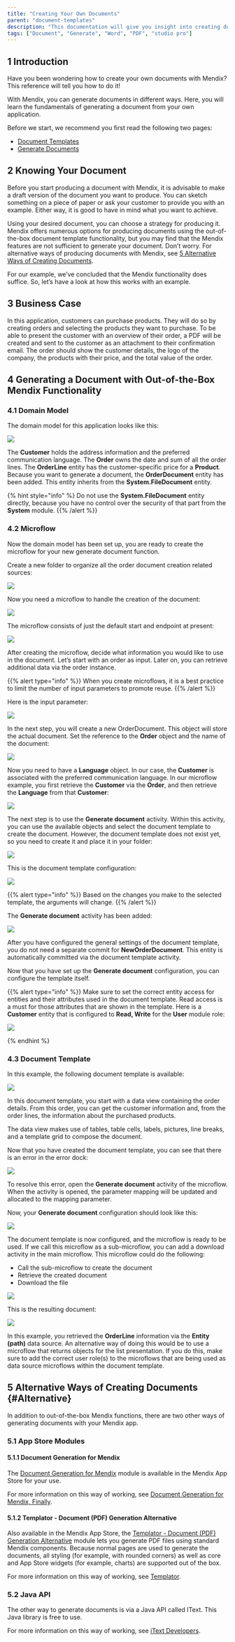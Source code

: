 ```yaml
---
title: "Creating Your Own Documents"
parent: "document-templates"
description: "This documentation will give you insight into creating documents with Mendix."
tags: ["Document", "Generate", "Word", "PDF", "studio pro"]
---
```


## 1 Introduction

Have you been wondering how to create your own documents with Mendix? This reference will tell you how to do it!

With Mendix, you can generate documents in different ways. Here, you will learn the fundamentals of generating a document from your own application.

Before we start, we recommend you first read the following two pages:

* [Document Templates](document-templates)
* [Generate Documents](generate-document)

## 2 Knowing Your Document

Before you start producing a document with Mendix, it is advisable to make a draft version of the document you want to produce. You can sketch something on a piece of paper or ask your customer to provide you with an example. Either way, it is good to have in mind what you want to achieve.

Using your desired document, you can choose a strategy for producing it. Mendix offers numerous options for producing documents using the out-of-the-box document template functionality, but you may find that the Mendix features are not sufficient to generate your document. Don’t worry. For alternative ways of producing documents with Mendix, see [5 Alternative Ways of Creating Documents](#Alternative).

For our example, we’ve concluded that the Mendix functionality does suffice. So, let’s have a look at how this works with an example.

## 3 Business Case

In this application, customers can purchase products. They will do so by creating orders and selecting the products they want to purchase. To be able to present the customer with an overview of their order, a PDF will be created and sent to the customer as an attachment to their confirmation email. The order should show the customer details, the logo of the company, the products with their price, and the total value of the order.

## 4 Generating a Document with Out-of-the-Box Mendix Functionality

### 4.1 Domain Model

The domain model for this application looks like this:

![](attachments/core/2018-02-28_16-37-25.png)

The **Customer** holds the address information and the preferred communication language. The **Order** owns the date and sum of all the order lines. The **OrderLine** entity has the customer-specific price for a **Product**. Because you want to generate a document, the **OrderDocument** entity has been added. This entity inherits from the **System.FileDocument** entity.

{% hint style="info" %}
Do not use the **System.FileDocument** entity directly, because you have no control over the security of that part from the **System** module.
{{% /alert %}}

### 4.2 Microflow

Now the domain model has been set up, you are ready to create the microflow for your new generate document function.

Create a new folder to organize all the order document creation related sources:

![](attachments/core/2018-02-28_17-02-05.png)

Now you need a microflow to handle the creation of the document:

![](attachments/core/2018-02-28_17-04-03.png)

The microflow consists of just the default start and endpoint at present:

![](attachments/core/2018-02-28_16-30-18.png)

After creating the microflow, decide what information you would like to use in the document. Let’s start with an order as input. Later on, you can retrieve additional data via the order instance.

{{% alert type="info" %}}
When you create microflows, it is a best practice to limit the number of input parameters to promote reuse.
{{% /alert %}}

Here is the input parameter:

![](attachments/core/2018-02-28_16-32-33.png)

In the next step, you will create a new OrderDocument. This object will store the actual document. Set the reference to the **Order** object and the name of the document:

![](attachments/core/2018-02-28_16-52-43.png)

Now you need to have a **Language** object. In our case, the **Customer** is associated with the preferred communication language. In our microflow example, you first retrieve the **Customer** via the **Order**, and then retrieve the **Language** from that **Customer**:

![](attachments/core/2018-02-28_16-58-54.png)

The next step is to use the **Generate document** activity. Within this activity, you can use the available objects and select the document template to create the document. However, the document template does not exist yet, so you need to create it and place it in your folder:

![](attachments/core/2018-02-28_17-06-53.png)

This is the document template configuration:

![](attachments/core/2018-03-01_13-03-55.png)

{{% alert type="info" %}}
Based on the changes you make to the selected template, the arguments will change.
{{% /alert %}}

The **Generate document** activity has been added:

![](attachments/core/2018-03-01_13-06-33.png)

After you have configured the general settings of the document template, you do not need a separate commit for **NewOrderDocument**. This entity is automatically committed via the document template activity.

Now that you have set up the **Generate document** configuration, you can configure the template itself.

{{% alert type="info" %}}
Make sure to set the correct entity access for entities and their attributes used in the document template. Read access is a must for those attributes that are shown in the template. Here is a **Customer** entity that is configured to **Read, Write** for the **User** module role:

![](attachments/core/2018-03-01_13-12-28.png)

{% endhint %}

### 4.3 Document Template

In this example, the following document template is available:

![](attachments/core/2018-03-01_14-05-07.png)

In this document template, you start with a data view containing the order details. From this order, you can get the customer information and, from the order lines, the information about the purchased products.

The data view makes use of tables, table cells, labels, pictures, line breaks, and a template grid to compose the document.

Now that you have created the document template, you can see that there is an error in the error dock:

![](attachments/core/2018-03-01_14-08-48.png)

To resolve this error, open the **Generate document** activity of the microflow. When the activity is opened, the parameter mapping will be updated and allocated to the mapping parameter.

Now, your **Generate document** configuration should look like this:

![](attachments/core/2018-03-01_14-12-03.png)

The document template is now configured, and the microflow is ready to be used. If we call this microflow as a sub-microflow, you can add a download activity in the main microflow. This microflow could do the following:

* Call the sub-microflow to create the document
* Retrieve the created document
* Download the file

![](attachments/core/2018-03-01_14-21-38.png)

This is the resulting document:

![](attachments/how-to-create-your-own-documents/15_Result.png)

In this example, you retrieved the **OrderLine** information via the **Entity (path)** data source. An alternative way of doing this would be to use a microflow that returns objects for the list presentation. If you do this, make sure to add the correct user role(s) to the microflows that are being used as data source microflows within the document template.

## 5 Alternative Ways of Creating Documents {#Alternative}

In addition to out-of-the-box Mendix functions, there are two other ways of generating documents with your Mendix app.

### 5.1 App Store Modules

#### 5.1.1 Document Generation for Mendix

The [Document Generation for Mendix](https://appstore.home.mendix.com/link/app/2026/) module is available in the Mendix App Store for your use. 

For more information on this way of working, see [Document Generation for Mendix, Finally](http://www.appronto.nl/over-appronto/blog/word-merging-for-mendix-finally).

#### 5.1.2 Templator - Document (PDF) Generation Alternative 

Also available in the Mendix App Store, the [Templator - Document (PDF) Generation Alternative](https://appstore.home.mendix.com/link/app/114043/) module lets you generate PDF files using standard Mendix components. Because normal pages are used to generate the documents, all styling (for example, with rounded corners) as well as core and App Store widgets (for example, charts) are supported out of the box.

For more information on this way of working, see [Templator](https://www.notion.so/gajduk/Templator-d35db3ba165346e3b243d6695636ccd4).

### 5.2 Java API

The other way to generate documents is via a Java API called IText. This Java library is free to use.

For more information on this way of working, see [iText Developers](http://developers.itextpdf.com/developers-home).
